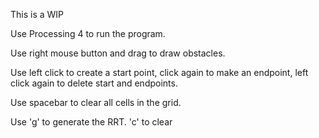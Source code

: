 This is a WIP

Use Processing 4 to run the program.

Use right mouse button and drag to draw obstacles.

Use left click to create a start point, click again to make an endpoint, left click again to delete start and endpoints.

Use spacebar to clear all cells in the grid.

Use 'g' to generate the RRT. 'c' to clear
